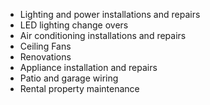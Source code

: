 * Lighting and power installations and repairs
* LED lighting change overs
* Air conditioning installations and repairs
* Ceiling Fans
* Renovations
* Appliance installation and repairs
* Patio and garage wiring
* Rental property maintenance